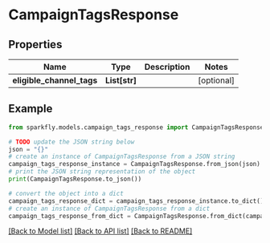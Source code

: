 # CampaignTagsResponse


## Properties

Name | Type | Description | Notes
------------ | ------------- | ------------- | -------------
**eligible_channel_tags** | **List[str]** |  | [optional] 

## Example

```python
from sparkfly.models.campaign_tags_response import CampaignTagsResponse

# TODO update the JSON string below
json = "{}"
# create an instance of CampaignTagsResponse from a JSON string
campaign_tags_response_instance = CampaignTagsResponse.from_json(json)
# print the JSON string representation of the object
print(CampaignTagsResponse.to_json())

# convert the object into a dict
campaign_tags_response_dict = campaign_tags_response_instance.to_dict()
# create an instance of CampaignTagsResponse from a dict
campaign_tags_response_from_dict = CampaignTagsResponse.from_dict(campaign_tags_response_dict)
```
[[Back to Model list]](../README.md#documentation-for-models) [[Back to API list]](../README.md#documentation-for-api-endpoints) [[Back to README]](../README.md)


